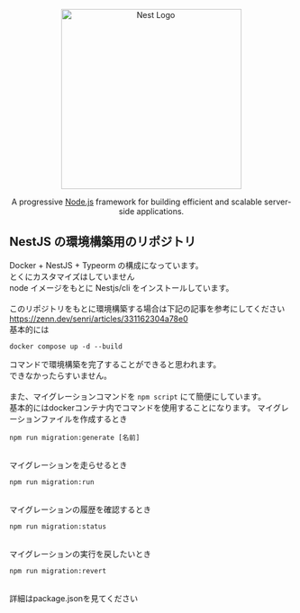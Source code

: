 <p align="center">
  <a href="http://nestjs.com/" target="blank"><img src="https://nestjs.com/img/logo_text.svg" width="320" alt="Nest Logo" /></a>
</p>

[circleci-image]: https://img.shields.io/circleci/build/github/nestjs/nest/master?token=abc123def456
[circleci-url]: https://circleci.com/gh/nestjs/nest

  <p align="center">A progressive <a href="http://nodejs.org" target="_blank">Node.js</a> framework for building efficient and scalable server-side applications.</p>

## NestJS の環境構築用のリポジトリ

Docker + NestJS + Typeorm の構成になっています。<br>
とくにカスタマイズはしていません<br>
node イメージをもとに Nestjs/cli をインストールしています。<br>
<br>
このリポジトリをもとに環境構築する場合は下記の記事を参考にしてください<br>
https://zenn.dev/senri/articles/331162304a78e0
<br>
基本的には

```
docker compose up -d --build
```
コマンドで環境構築を完了することができると思われます。<br>
できなかったらすいません。<br>
<br>
また、マイグレーションコマンドを `npm script` にて簡便にしています。<br>
基本的にはdockerコンテナ内でコマンドを使用することになります。
マイグレーションファイルを作成するとき<br>

```
npm run migration:generate [名前]
```

<br>
マイグレーションを走らせるとき<br>

```
npm run migration:run
```

<br>
マイグレーションの履歴を確認するとき<br>

```
npm run migration:status
```

<br>
マイグレーションの実行を戻したいとき<br>

```
npm run migration:revert
```

<br>
詳細はpackage.jsonを見てください

